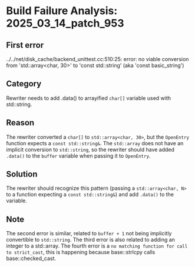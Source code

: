 # Build Failure Analysis: 2025_03_14_patch_953

## First error

../../net/disk_cache/backend_unittest.cc:510:25: error: no viable conversion from 'std::array<char, 30>' to 'const std::string' (aka 'const basic_string<char>')

## Category
Rewriter needs to add .data() to arrayified `char[]` variable used with std::string.

## Reason
The rewriter converted a `char[]` to `std::array<char, 30>`, but the `OpenEntry` function expects a `const std::string&`.  The `std::array` does not have an implicit conversion to `std::string`, so the rewriter should have added `.data()` to the `buffer` variable when passing it to `OpenEntry`.

## Solution
The rewriter should recognize this pattern (passing a `std::array<char, N>` to a function expecting a `const std::string&`) and add `.data()` to the variable.

## Note
The second error is similar, related to `buffer + 1` not being implicitly convertible to `std::string`.
The third error is also related to adding an integer to a std::array.
The fourth error is a `no matching function for call to strict_cast`, this is happening because base::strlcpy calls base::checked_cast.